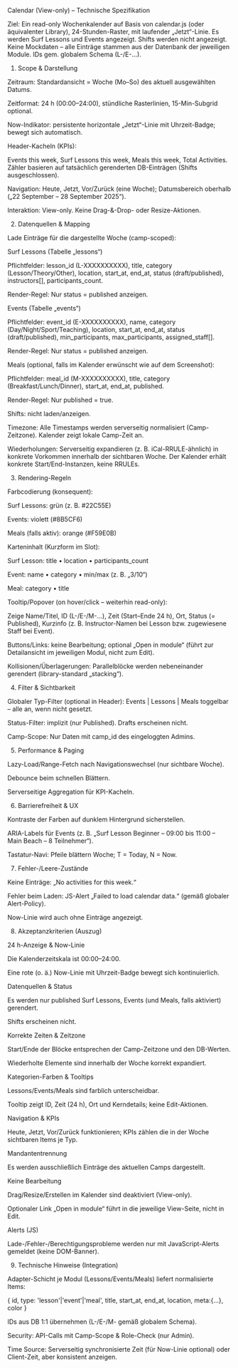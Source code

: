 Calendar (View-only) – Technische Spezifikation

Ziel: Ein read-only Wochenkalender auf Basis von calendar.js (oder äquivalenter Library), 24-Stunden-Raster, mit laufender „Jetzt“-Linie. Es werden Surf Lessons und Events angezeigt. Shifts werden nicht angezeigt.
Keine Mockdaten – alle Einträge stammen aus der Datenbank der jeweiligen Module. IDs gem. globalem Schema (L-/E-…).

1) Scope & Darstellung

Zeitraum: Standardansicht = Woche (Mo–So) des aktuell ausgewählten Datums.

Zeitformat: 24 h (00:00–24:00), stündliche Rasterlinien, 15-Min-Subgrid optional.

Now-Indikator: persistente horizontale „Jetzt“-Linie mit Uhrzeit-Badge; bewegt sich automatisch.

Header-Kacheln (KPIs):

Events this week, Surf Lessons this week, Meals this week, Total Activities.
Zähler basieren auf tatsächlich gerenderten DB-Einträgen (Shifts ausgeschlossen).

Navigation: Heute, Jetzt, Vor/Zurück (eine Woche); Datumsbereich oberhalb („22 September – 28 September 2025“).

Interaktion: View-only. Keine Drag-&-Drop- oder Resize-Aktionen.

2) Datenquellen & Mapping

Lade Einträge für die dargestellte Woche (camp-scoped):

Surf Lessons (Tabelle „lessons“)

Pflichtfelder: lesson_id (L-XXXXXXXXXX), title, category (Lesson/Theory/Other), location, start_at, end_at, status (draft/published), instructors[], participants_count.

Render-Regel: Nur status = published anzeigen.

Events (Tabelle „events“)

Pflichtfelder: event_id (E-XXXXXXXXXX), name, category (Day/Night/Sport/Teaching), location, start_at, end_at, status (draft/published), min_participants, max_participants, assigned_staff[].

Render-Regel: Nur status = published anzeigen.

Meals (optional, falls im Kalender erwünscht wie auf dem Screenshot):

Pflichtfelder: meal_id (M-XXXXXXXXXX), title, category (Breakfast/Lunch/Dinner), start_at, end_at, published.

Render-Regel: Nur published = true.

Shifts: nicht laden/anzeigen.

Timezone: Alle Timestamps werden serverseitig normalisiert (Camp-Zeitzone). Kalender zeigt lokale Camp-Zeit an.

Wiederholungen: Serverseitig expandieren (z. B. iCal-RRULE-ähnlich) in konkrete Vorkommen innerhalb der sichtbaren Woche. Der Kalender erhält konkrete Start/End-Instanzen, keine RRULEs.

3) Rendering-Regeln

Farbcodierung (konsequent):

Surf Lessons: grün (z. B. #22C55E)

Events: violett (#8B5CF6)

Meals (falls aktiv): orange (#F59E0B)

Karteninhalt (Kurzform im Slot):

Surf Lesson: title • location • participants_count

Event: name • category • min/max (z. B. „3/10“)

Meal: category • title

Tooltip/Popover (on hover/click – weiterhin read-only):

Zeige Name/Titel, ID (L-/E-/M-…), Zeit (Start–Ende 24 h), Ort, Status (= Published), Kurzinfo (z. B. Instructor-Namen bei Lesson bzw. zugewiesene Staff bei Event).

Buttons/Links: keine Bearbeitung; optional „Open in module“ (führt zur Detailansicht im jeweiligen Modul, nicht zum Edit).

Kollisionen/Überlagerungen: Parallelblöcke werden nebeneinander gerendert (library-standard „stacking“).

4) Filter & Sichtbarkeit

Globaler Typ-Filter (optional in Header): Events | Lessons | Meals toggelbar – alle an, wenn nicht gesetzt.

Status-Filter: implizit (nur Published). Drafts erscheinen nicht.

Camp-Scope: Nur Daten mit camp_id des eingeloggten Admins.

5) Performance & Paging

Lazy-Load/Range-Fetch nach Navigationswechsel (nur sichtbare Woche).

Debounce beim schnellen Blättern.

Serverseitige Aggregation für KPI-Kacheln.

6) Barrierefreiheit & UX

Kontraste der Farben auf dunklem Hintergrund sicherstellen.

ARIA-Labels für Events (z. B. „Surf Lesson Beginner – 09:00 bis 11:00 – Main Beach – 8 Teilnehmer“).

Tastatur-Navi: Pfeile blättern Woche; T = Today, N = Now.

7) Fehler-/Leere-Zustände

Keine Einträge: „No activities for this week.“

Fehler beim Laden: JS-Alert „Failed to load calendar data.“ (gemäß globaler Alert-Policy).

Now-Linie wird auch ohne Einträge angezeigt.

8) Akzeptanzkriterien (Auszug)

24 h-Anzeige & Now-Linie

Die Kalenderzeitskala ist 00:00–24:00.

Eine rote (o. ä.) Now-Linie mit Uhrzeit-Badge bewegt sich kontinuierlich.

Datenquellen & Status

Es werden nur published Surf Lessons, Events (und Meals, falls aktiviert) gerendert.

Shifts erscheinen nicht.

Korrekte Zeiten & Zeitzone

Start/Ende der Blöcke entsprechen der Camp-Zeitzone und den DB-Werten.

Wiederholte Elemente sind innerhalb der Woche korrekt expandiert.

Kategorien-Farben & Tooltips

Lessons/Events/Meals sind farblich unterscheidbar.

Tooltip zeigt ID, Zeit (24 h), Ort und Kerndetails; keine Edit-Aktionen.

Navigation & KPIs

Heute, Jetzt, Vor/Zurück funktionieren; KPIs zählen die in der Woche sichtbaren Items je Typ.

Mandantentrennung

Es werden ausschließlich Einträge des aktuellen Camps dargestellt.

Keine Bearbeitung

Drag/Resize/Erstellen im Kalender sind deaktiviert (View-only).

Optionaler Link „Open in module“ führt in die jeweilige View-Seite, nicht in Edit.

Alerts (JS)

Lade-/Fehler-/Berechtigungsprobleme werden nur mit JavaScript-Alerts gemeldet (keine DOM-Banner).

9) Technische Hinweise (Integration)

Adapter-Schicht je Modul (Lessons/Events/Meals) liefert normalisierte Items:

{ id, type: 'lesson'|'event'|'meal', title, start_at, end_at, location, meta:{…}, color }


IDs aus DB 1:1 übernehmen (L-/E-/M- gemäß globalem Schema).

Security: API-Calls mit Camp-Scope & Role-Check (nur Admin).

Time Source: Serverseitig synchronisierte Zeit (für Now-Linie optional) oder Client-Zeit, aber konsistent anzeigen.